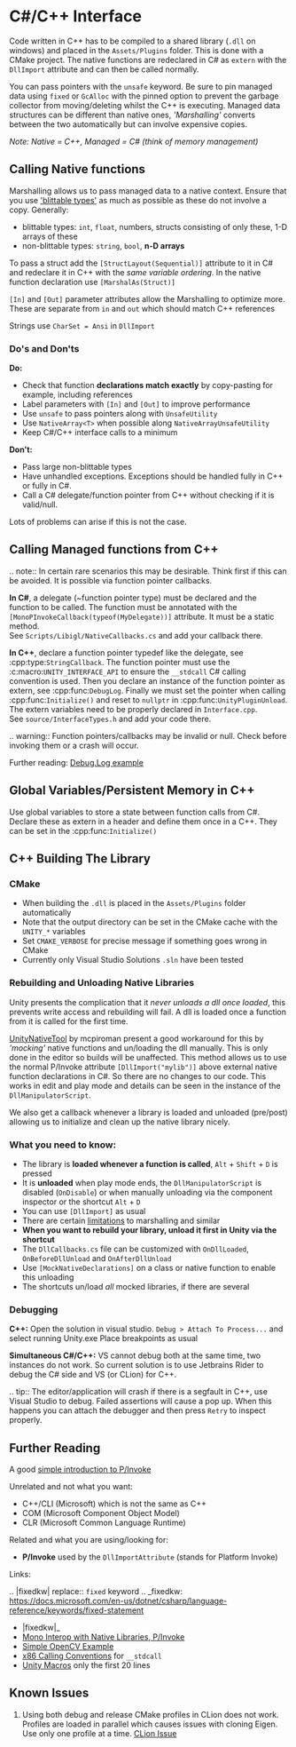 # C#/C++ Interface

Code written in C++ has to be compiled to a shared library (`.dll` on windows) and placed in the `Assets/Plugins` folder.
This is done with a CMake project. The native functions are redeclared in C# as `extern` with the `DllImport` attribute
and can then be called normally.

You can pass pointers with the `unsafe` keyword. Be sure to pin managed data using `fixed` or `GcAlloc` with the pinned
option to prevent the garbage collector from moving/deleting whilst the C++ is executing. Managed data structures can be
different than native ones, *'Marshalling'* converts between the two automatically but can involve expensive copies.

*Note: Native = C++, Managed = C# (think of memory management)*

## Calling Native functions

Marshalling allows us to pass managed data to a native context. Ensure that you use
['blittable types'](https://docs.microsoft.com/en-us/dotnet/framework/interop/blittable-and-non-blittable-types) as
much as possible as these do not involve a copy. Generally:

- blittable types: `int`, `float`, numbers, structs consisting of only these, 1-D arrays of these
- non-blittable types: `string`, `bool`, **n-D arrays**

To pass a struct add the `[StructLayout(Sequential)]` attribute to it in C# and redeclare it in C++ with the
*same variable ordering*. In the native function declaration use `[MarshalAs(Struct)]`

`[In]` and `[Out]` parameter attributes allow the Marshalling to optimize more.
These are separate from `in` and `out` which should match C++ references

Strings use `CharSet = Ansi` in `DllImport`

### Do's and Don'ts

**Do:**

- Check that function **declarations match exactly** by copy-pasting for example, including references
- Label parameters with `[In]` and `[Out]` to improve performance
- Use `unsafe` to pass pointers along with `UnsafeUtility`
- Use `NativeArray<T>` when possible along `NativeArrayUnsafeUtility`
- Keep C#/C++ interface calls to a minimum

**Don't:**

- Pass large non-blittable types
- Have unhandled exceptions. Exceptions should be handled fully in C++ or fully in C#.
- Call a C# delegate/function pointer from C++ without checking if it is valid/null.

Lots of problems can arise if this is not the case.

## Calling Managed functions from C++

.. note::
	In certain rare scenarios this may be desirable. Think first if this can be avoided. It is possible via function pointer callbacks. 

**In C#**, a delegate (~function pointer type) must be declared and the function to be called. The function must be annotated with
the `[MonoPInvokeCallback(typeof(MyDelegate))]` attribute. It must be a static method.   
See `Scripts/Libigl/NativeCallbacks.cs` and add your callback there.

**In C++**, declare a function pointer typedef like the delegate, see :cpp:type:`StringCallback`. The function pointer must use the :c:macro:`UNITY_INTERFACE_API` to ensure the `__stdcall` C# calling convention is used. Then you declare an instance of the function pointer as extern, see :cpp:func:`DebugLog`. Finally we must set the pointer when calling :cpp:func:`Initialize()` and reset to `nullptr` in :cpp:func:`UnityPluginUnload`. The extern variables need to be properly declared in `Interface.cpp`.  
See `source/InterfaceTypes.h` and add your code there.

.. warning::
	Function pointers/callbacks may be invalid or null. Check before invoking them or a crash will occur.

Further reading: [Debug.Log example](https://answers.unity.com/questions/30620/how-to-debug-c-dll-code.html)

## Global Variables/Persistent Memory in C++

Use global variables to store a state between function calls from C#.
Declare these as extern in a header and define them once in a C++. They can be set in the :cpp:func:`Initialize()`

## C++ Building The Library

### CMake

- When building the `.dll` is placed in the `Assets/Plugins` folder automatically
- Note that the output directory can be set in the CMake cache with the `UNITY_*` variables
- Set `CMAKE_VERBOSE` for precise message if something goes wrong in CMake
- Currently only Visual Studio Solutions `.sln` have been tested

### Rebuilding and Unloading Native Libraries

Unity presents the complication that it *never unloads a dll once loaded*,
this prevents write access and rebuilding will fail. A dll is loaded once a function from it is called for the first time.

[UnityNativeTool](https://github.com/mcpiroman/UnityNativeTool) by mcpiroman present a good workaround for this
by *'mocking'* native functions and un/loading the dll manually. This is only done in the editor so builds will be unaffected.
This method allows us to use the normal P/Invoke attribute `[DllImport("mylib")]` above
external native function declarations in C#. So there are no changes to our code.
This works in edit and play mode and details can be seen in the instance of the `DllManipulatorScript`.

We also get a callback whenever a library is loaded and unloaded (pre/post) allowing us to initialize
and clean up the native library nicely.

### What you need to know:

- The library is **loaded whenever a function is called**, `Alt` + `Shift` + `D` is pressed
- It is **unloaded** when play mode ends, the `DllManipulatorScript` is disabled (`OnDisable`) or
  when manually unloading via the component inspector or the shortcut `Alt` + `D`
- You can use `[DllImport]` as usual
- There are certain [limitations](https://github.com/mcpiroman/UnityNativeTool) to marshalling and similar
- **When you want to rebuild your library, unload it first in Unity via the shortcut**
- The `DllCallbacks.cs` file can be customized with `OnDllLoaded`, `OnBeforeDllUnload` and `OnAfterDllUnload`
- Use `[MockNativeDeclarations]` on a class or native function to enable this unloading
- The shortcuts un/load *all* mocked libraries, if there are several

### Debugging

**C++:** Open the solution in visual studio. `Debug > Attach To Process...` and select running Unity.exe
Place breakpoints as usual

**Simultaneous C#/C++:** VS cannot debug both at the same time, two instances do not work.
So current solution is to use Jetbrains Rider to debug the C# side and VS (or CLion) for C++.

.. tip::
   The editor/application will crash if there is a segfault in C++, use Visual Studio to debug.
   Failed assertions will cause a pop up. When this happens you can attach the debugger and
   then press `Retry` to inspect properly.

## Further Reading

A good [simple introduction to P/Invoke](https://manski.net/2012/06/pinvoke-tutorial-pinning-part-4/)

Unrelated and not what you want:

- C++/CLI (Microsoft) which is not the same as C++
- COM (Microsoft Component Object Model)
- CLR (Microsoft Common Language Runtime)

Related and what you are using/looking for:

- **P/Invoke** used by the `DllImportAttribute` (stands for Platform Invoke)

Links:

.. |fixedkw| replace:: ``fixed`` keyword
.. _fixedkw: https://docs.microsoft.com/en-us/dotnet/csharp/language-reference/keywords/fixed-statement

- |fixedkw|_
- [Mono Interop with Native Libraries, P/Invoke](https://www.mono-project.com/docs/advanced/pinvoke/)
- [Simple OpenCV Example](https://forum.unity.com/threads/tutorial-using-c-opencv-within-unity.459434/)
- [x86 Calling Conventions](https://en.wikipedia.org/wiki/X86_calling_conventions#stdcall) for `__stdcall`
- [Unity Macros](https://bitbucket.org/Unity-Technologies/graphicsdemos/src/buffer-ptr/NativeRenderingPlugin/PluginSource/source/Unity/IUnityInterface.h) only the first 20 lines

## Known Issues

1. Using both debug and release CMake profiles in CLion does not work. Profiles are loaded in parallel which causes issues with cloning Eigen.
   Use only one profile at a time.
   [CLion Issue](https://youtrack.jetbrains.com/issue/CPP-20496?_ga=2.34925026.276428072.1590419347-85201278.1567248252&_gac=1.250350196.1587037749.CjwKCAjwhOD0BRAQEiwAK7JHmGREcAuH_f0dFLzdf_CEwVvREfHYy-2HZWvdkxfXeSXVuiuojkqZ1RoCimEQAvD_BwE)
